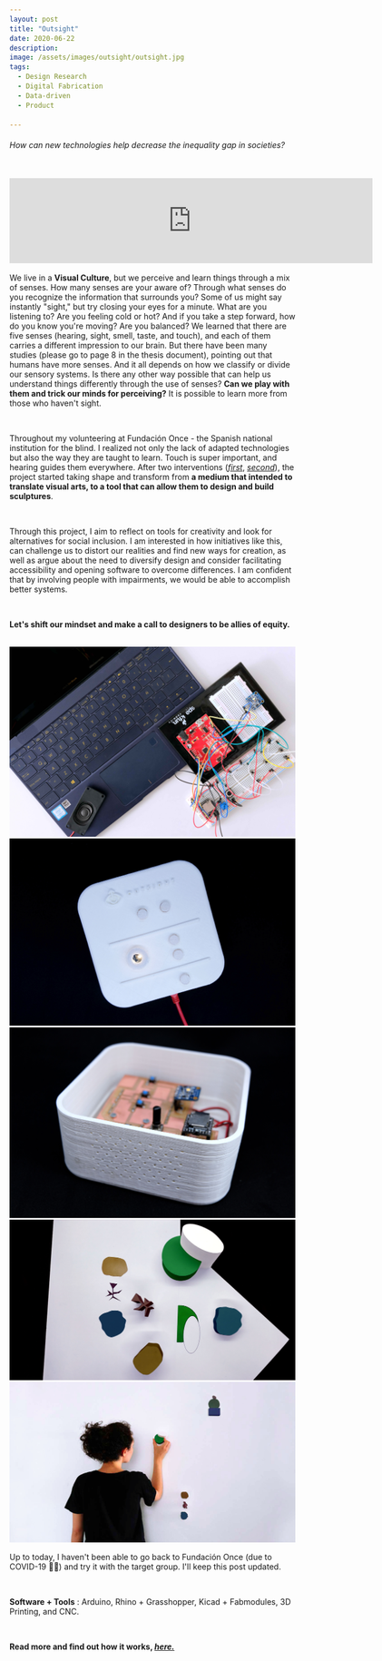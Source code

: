 ```yaml
---
layout: post
title: "Outsight"
date: 2020-06-22
description:
image: /assets/images/outsight/outsight.jpg
tags:
  - Design Research
  - Digital Fabrication
  - Data-driven
  - Product 

---
```

<h6> How can new technologies help decrease the inequality gap in societies? </h6>

<br>

<iframe src="https://player.vimeo.com/video/431520698" width="640" frameborder="0" webkitallowfullscreen mozallowfullscreen allowfullscreen></iframe>

<br>

We live in a <b>Visual Culture</b>, but we perceive and learn things through a mix of senses. How many senses are your aware of? Through what senses do you recognize the information that surrounds you? Some of us might say instantly "sight," but try closing your eyes for a minute. What are you listening to? Are you feeling cold or hot? And if you take a step forward, how do you know you're moving? Are you balanced? We learned that there are five senses (hearing, sight, smell, taste, and touch), and each of them carries a different impression to our brain. But there have been many studies (please go to page 8 in the thesis document), pointing out that humans have more senses. And it all depends on how we classify or divide our sensory systems. Is there any other way possible that can help us understand things differently through the use of senses? <b>Can we play with them and trick our minds for perceiving?</b> It is possible to learn more from those who haven't sight.

<br>

Throughout my volunteering at Fundación Once - the Spanish national institution for the blind. I realized not only the lack of adapted technologies but also the way they are taught to learn. Touch is super important, and hearing guides them everywhere. After two interventions (<a target="_blank_" href="https://andrea_bertran.gitlab.io/andrea.bertran/2020.02.03_1st%20intervention.html"><i>first</i></a>, <a target="_blank_" href="https://andrea_bertran.gitlab.io/andrea.bertran/2020.03.05_2nd%20intervention.html"><i>second</i></a>), the project started taking shape and transform from <b>a medium that intended to translate visual arts, to a tool that can allow them to design and build sculptures</b>.

<br>

Through this project, I aim to reflect on tools for creativity and look for alternatives for social inclusion. I am interested in how initiatives like this, can challenge us to distort our realities and find new ways for creation, as well as argue about the need to diversify design and consider facilitating accessibility and opening software to overcome differences. I am confident that by involving people with impairments, we would be able to accomplish better systems.

<br>

<b>Let's shift our mindset and make a call to designers to be allies of equity.</b>

<br>

<img src="/assets/images/outsight/01.jpg" alt="Grid Image"/>

<img src="/assets/images/outsight/02.jpg" alt="Grid Image"/>

<img src="/assets/images/outsight/03.jpg" alt="Grid Image"/>

<img src="/assets/images/outsight/04.jpg" alt="Grid Image"/>

<img src="/assets/images/outsight/05.jpg" alt="Grid Image"/>

<br>

Up to today, I haven't been able to go back to Fundación Once (due to COVID-19 👑🦠) and try it with the target group. I'll keep this post updated.

<br>

<b>Software + Tools</b> : Arduino, Rhino + Grasshopper, Kicad + Fabmodules, 3D Printing, and CNC.

<br>

__Read more and find out how it works, <a target="_blank" href="https://andrea_bertran.gitlab.io/andrea.bertran/masterproject.html"><i>here.</i></a>__
